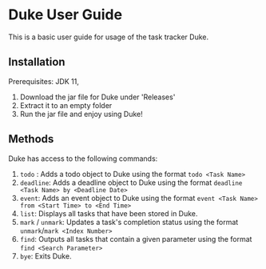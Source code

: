 # Duke User Guide

This is a basic user guide for usage of the task tracker Duke.

## Installation

Prerequisites: JDK 11,

1. Download the jar file for Duke under 'Releases'
2. Extract it to an empty folder
3. Run the jar file and enjoy using Duke!

## Methods

Duke has access to the following commands:

1. `todo` : Adds a todo object to Duke using the format `todo <Task Name>`
2. `deadline`: Adds a deadline object to Duke using the format `deadline <Task Name> by <Deadline Date>`
3. `event`: Adds an event object to Duke using the format `event <Task Name> from <Start Time> to <End Time>`
4. `list`: Displays all tasks that have been stored in Duke.
5. `mark` / `unmark`: Updates a task's completion status using the format `unmark`/`mark <Index Number>`
6. `find`: Outputs all tasks that contain a given parameter using the format `find <Search Parameter>`
7. `bye`: Exits Duke.
